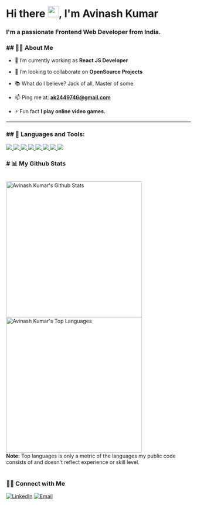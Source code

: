 <!-- <a href="#"><img width="100%" height="auto" src="https://i.imgur.com/iXuL1HG.png" height="175px"/></a> -->

<h1 align="left">Hi there <img src="https://raw.githubusercontent.com/MartinHeinz/MartinHeinz/master/wave.gif" width="30px">, I'm <b>Avinash Kumar</b></h1>
<h3 align="left">I'm a passionate <b>Frontend Web Developer</b> from India.</h3>

<h3 align="left">## 🙋‍♂️ About Me</h3>

- 🌱 I’m currently working as **React JS Developer**

- 👯 I’m looking to collaborate on **OpenSource Projects**

- 📚 What do I believe? Jack of all, Master of some.

- 📫 Ping me at: **ak2449746@gmail.com**

- ⚡ Fun fact **I play online video games.**

<hr />

<h3 align="left">## 🚀 Languages and Tools:</h3>

<p align="left"> 
    <a href="https://reactjs.org/" target="_blank"> <img src="https://img.icons8.com/color/48/000000/react-native.png"/> </a>
    <a href="https://developer.mozilla.org/en-US/docs/Web/JavaScript" target="_blank"> <img src="https://img.icons8.com/color/48/000000/javascript.png"/> </a> 
    <a href="https://www.w3.org/html/" target="_blank"> <img src="https://img.icons8.com/color/48/000000/html-5.png"/> </a> 
    <a href="https://www.w3schools.com/css/" target="_blank"> <img src="https://img.icons8.com/color/48/000000/css3.png"/> </a> 
    <a href="https://getbootstrap.com" target="_blank"> <img src="https://img.icons8.com/color/48/000000/bootstrap.png"/> </a>   
    <a href="https://firebase.google.com/" target="_blank"> <img src="https://img.icons8.com/color/48/000000/firebase.png"/> </a>  
    <a href="https://git-scm.com/" target="_blank"> <img src="https://img.icons8.com/color/48/000000/git.png"/> </a> 
    <a href="https://redux.js.org" target="_blank"> <img src="https://img.icons8.com/color/48/000000/redux.png"/> </a>
</p>

<!-- <hr /> -->

<h3 align="left"># 📊 My Github Stats</h3>

  <br/>
    <a href="https://github.com/itHurtsMe2HurtU/github-readme-stats"><img alt="Avinash Kumar's Github Stats" src="https://github-readme-stats.vercel.app/api?username=itHurtsMe2HurtU&show_icons=true&count_private=true&theme=react&hide_border=true&bg_color=0D1117" width="370px" /></a>
<!--     <br /> -->
  <a href="https://github.com/itHurtsMe2HurtU/github-readme-stats"><img alt="Avinash Kumar's Top Languages" src="https://github-readme-stats.vercel.app/api/top-langs/?username=itHurtsMe2HurtU&langs_count=8&count_private=true&layout=compact&theme=react&hide_border=true&bg_color=0D1117" width="370px" /></a>
  <br/>
  <b>Note:</b> Top languages is only a metric of the languages my public code consists of and doesn't reflect experience or skill level.
  <br/>
  <br/>
  
  <h3> 🤝🏻 Connect with Me </h3>

<p align="left">
<a href="https://www.linkedin.com/in/avinash-kumar-8047a7235/"><img alt="LinkedIn" src="https://img.shields.io/badge/LinkedIn-Piyush%20Agarwal-blue?style=flat-square&logo=linkedin"></a>
<!-- <a href=""><img alt="Instagram" src="https://img.shields.io/badge/Instagram-piyush.vo-blue?style=flat-square&logo=instagram"></a> -->
<a href="mailto:ak2449746@gmail.com"><img alt="Email" src="https://img.shields.io/badge/Email-ak2449746@gmail.com-blue?style=flat-square&logo=gmail"></a>
</p>

